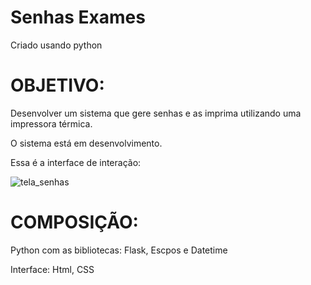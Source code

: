 # Senhas Exames

Criado usando python


# OBJETIVO:
Desenvolver um sistema que gere senhas e as imprima utilizando uma impressora térmica.

O sistema está em desenvolvimento.

Essa é a interface de interação:

![tela_senhas](https://user-images.githubusercontent.com/125368991/219031632-96e4c652-15bb-4007-b9fc-e38d3aa2587a.png)

# COMPOSIÇÃO:

Python com as bibliotecas: Flask, Escpos e Datetime

Interface: Html, CSS


